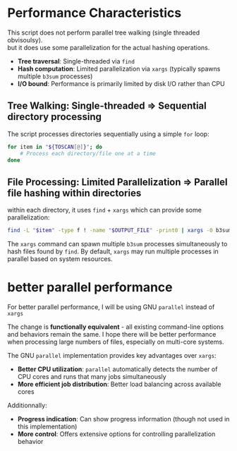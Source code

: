 
# Performance Characteristics

This script does not perform parallel tree walking (single threaded obvisoulsy).   
but it does use some parallelization for the actual hashing operations.

- **Tree traversal**: Single-threaded via `find`
- **Hash computation**: Limited parallelization via `xargs` (typically spawns multiple `b3sum` processes)
- **I/O bound**: Performance is primarily limited by disk I/O rather than CPU


## Tree Walking: **Single-threaded** =>  **Sequential directory processing**

The script processes directories sequentially using a simple `for` loop:

```bash
for item in "${TOSCAN[@]}"; do
    # Process each directory/file one at a time
done
```

## File Processing: **Limited Parallelization** =>  **Parallel file hashing within directories**

within each directory, it uses `find` + `xargs` which can provide some parallelization:

```bash
find -L "$item" -type f ! -name "$OUTPUT_FILE" -print0 | xargs -0 b3sum
```

The `xargs` command can spawn multiple `b3sum` processes simultaneously to hash files found by `find`. By default, `xargs` may run multiple processes in parallel based on system resources.



# better parallel performance

For better parallel performance, I will be using GNU `parallel` instead of `xargs`

The change is **functionally equivalent** - all existing command-line options and behaviors remain the same.
I hope there will be better performance when processing large numbers of files, especially on multi-core systems.

The GNU `parallel` implementation provides key advantages over `xargs`:

- **Better CPU utilization**: `parallel` automatically detects the number of CPU cores and runs that many jobs simultaneously
- **More efficient job distribution**: Better load balancing across available cores

Additionnally: 

- **Progress indication**: Can show progress information (though not used in this implementation)
- **More control**: Offers extensive options for controlling parallelization behavior
